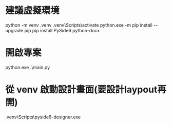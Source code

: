 # 建議虛擬環境
python -m venv .venv
.venv\Scripts\activate
python.exe -m pip install --upgrade pip
pip install PySide6 python-docx

# 開啟專案
python.exe .\main.py   

# 從 venv 啟動設計畫面(要設計laypout再開)
.venv\Scripts\pyside6-designer.exe